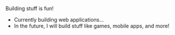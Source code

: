 Building stuff is fun! 

- Currently building web applications...
- In the future, I will build stuff like games, mobile apps, and more!
